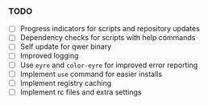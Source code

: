 ### TODO

- [ ] Progress indicators for scripts and repository updates
- [ ] Dependency checks for scripts with help commands
- [ ] Self update for qwer binary
- [ ] Improved logging
- [ ] Use `eyre` and `color-eyre` for improved error reporting
- [ ] Implement `use` command for easier installs
- [ ] Implement registry caching
- [ ] Implement rc files and extra settings
